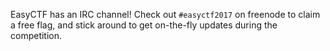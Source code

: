 EasyCTF has an IRC channel! Check out `#easyctf2017` on freenode to claim a free flag, and stick around to get on-the-fly updates during the competition.
